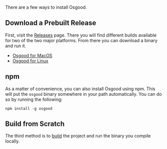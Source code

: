 There are a few ways to install Osgood.

## Download a Prebuilt Release

First, visit the [Releases](https://github.com/IntrinsicLabs/osgood/releases)
page. There you will find different builds available for two of the two major
platforms. From there you can download a binary and run it.

- [Osgood for
  MacOS](https://github.com/IntrinsicLabs/osgood/releases/download/0.1.0/osgood-osx-0.1.0.zip)
- [Osgood for
  Linux](https://github.com/IntrinsicLabs/osgood/releases/download/0.1.0/osgood-linux-0.1.0.zip)

## npm

As a matter of convenience, you can also install Osgood using npm. This will
put the `osgood` binary somewhere in your path automatically. You can do so by
running the following:

```shell
npm install -g osgood
```

## Build from Scratch

The third method is to [build](Building) the project and run the binary you
compile locally.
